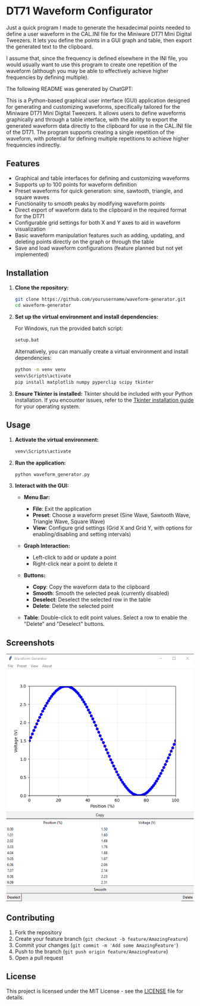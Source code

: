 # DT71 Waveform Configurator

Just a quick program I made to generate the hexadecimal points needed to define a user waveform in the CAL.INI file for the Miniware DT71 Mini Digital Tweezers. It lets you define the points in a GUI graph and table, then export the generated text to the clipboard. 

I assume that, since the frequency is defined elsewhere in the INI file, you would usually want to use this program to create one repetition of the waveform (although you may be able to effectively achieve higher frequencies by defining multiple).

The following README was generated by ChatGPT:

This is a Python-based graphical user interface (GUI) application designed for generating and customizing waveforms, specifically tailored for the Miniware DT71 Mini Digital Tweezers. It allows users to define waveforms graphically and through a table interface, with the ability to export the generated waveform data directly to the clipboard for use in the CAL.INI file of the DT71. The program supports creating a single repetition of the waveform, with potential for defining multiple repetitions to achieve higher frequencies indirectly.

## Features

- Graphical and table interfaces for defining and customizing waveforms
- Supports up to 100 points for waveform definition
- Preset waveforms for quick generation: sine, sawtooth, triangle, and square waves
- Functionality to smooth peaks by modifying waveform points
- Direct export of waveform data to the clipboard in the required format for the DT71
- Configurable grid settings for both X and Y axes to aid in waveform visualization
- Basic waveform manipulation features such as adding, updating, and deleting points directly on the graph or through the table
- Save and load waveform configurations (feature planned but not yet implemented)

## Installation

1. **Clone the repository:**

   ```bash
   git clone https://github.com/yourusername/waveform-generator.git
   cd waveform-generator
   ```

2. **Set up the virtual environment and install dependencies:**

   For Windows, run the provided batch script:

   ```bash
   setup.bat
   ```

   Alternatively, you can manually create a virtual environment and install dependencies:

   ```bash
   python -m venv venv
   venv\Scripts\activate
   pip install matplotlib numpy pyperclip scipy tkinter
   ```

3. **Ensure Tkinter is installed:**
   Tkinter should be included with your Python installation. If you encounter issues, refer to the [Tkinter installation guide](https://tkdocs.com/tutorial/install.html) for your operating system.

## Usage

1. **Activate the virtual environment:**

   ```bash
   venv\Scripts\activate
   ```

2. **Run the application:**

   ```bash
   python waveform_generator.py
   ```

3. **Interact with the GUI:**

   - **Menu Bar:**
     - **File**: Exit the application
     - **Preset**: Choose a waveform preset (Sine Wave, Sawtooth Wave, Triangle Wave, Square Wave)
     - **View**: Configure grid settings (Grid X and Grid Y, with options for enabling/disabling and setting intervals)

   - **Graph Interaction:**
     - Left-click to add or update a point
     - Right-click near a point to delete it

   - **Buttons:**
     - **Copy**: Copy the waveform data to the clipboard
     - **Smooth**: Smooth the selected peak (currently disabled)
     - **Deselect**: Deselect the selected row in the table
     - **Delete**: Delete the selected point

   - **Table**: Double-click to edit point values. Select a row to enable the "Delete" and "Deselect" buttons.

## Screenshots

![Waveform Generator GUI](screenshot.png)

## Contributing

1. Fork the repository
2. Create your feature branch (`git checkout -b feature/AmazingFeature`)
3. Commit your changes (`git commit -m 'Add some AmazingFeature'`)
4. Push to the branch (`git push origin feature/AmazingFeature`)
5. Open a pull request

## License

This project is licensed under the MIT License - see the [LICENSE](LICENSE) file for details.
